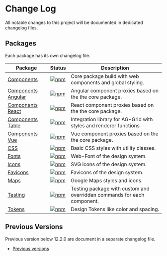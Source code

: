 # Change Log

All notable changes to this project will be documented in dedicated changelog files.

## Packages

Each package has its own changelog file.

| Package                                                                                                                     | Status                                                                                                                                                    | Description                                                             |
| --------------------------------------------------------------------------------------------------------------------------- | --------------------------------------------------------------------------------------------------------------------------------------------------------- | ----------------------------------------------------------------------- |
| [Components](https://github.com/baloise/design-system/blob/main/packages/components/CHANGELOG.md)                 | [![npm](https://img.shields.io/npm/v/@baloise/design-system-components)](https://www.npmjs.com/package/@baloise/design-system-components)                 | Core package build with web components and global styling.              |
| [Components Angular](https://github.com/baloise/design-system/blob/main/packages/components-angular/CHANGELOG.md) | [![npm](https://img.shields.io/npm/v/@baloise/design-system-components-angular)](https://www.npmjs.com/package/@baloise/design-system-components-angular) | Angular component proxies based on the the core package.                |
| [Components React](https://github.com/baloise/design-system/blob/main/packages/components-react/CHANGELOG.md)     | [![npm](https://img.shields.io/npm/v/@baloise/design-system-components-react)](https://www.npmjs.com/package/@baloise/design-system-components-react)     | React component proxies based on the the core package.                  |
| [Components Table](https://github.com/baloise/design-system/blob/main/packages/components-table/CHANGELOG.md)     | [![npm](https://img.shields.io/npm/v/@baloise/design-system-components-table)](https://www.npmjs.com/package/@baloise/design-system-components-table)     | Integration library for AG-Grid with styles and renderer functions      |
| [Components Vue](https://github.com/baloise/design-system/blob/main/packages/components-vue/CHANGELOG.md)         | [![npm](https://img.shields.io/npm/v/@baloise/design-system-components-vue)](https://www.npmjs.com/package/@baloise/design-system-components-vue)         | Vue component proxies based on the the core package.                    |
| [CSS](https://github.com/baloise/design-system/blob/main/packages/css/CHANGELOG.md)                               | [![npm](https://img.shields.io/npm/v/@baloise/design-system-css)](https://www.npmjs.com/package/@baloise/design-system-css)                               | Basic CSS styles with utility classes.                                  |
| [Fonts](https://github.com/baloise/design-system/blob/main/packages/fonts/CHANGELOG.md)                           | [![npm](https://img.shields.io/npm/v/@baloise/design-system-fonts)](https://www.npmjs.com/package/@baloise/design-system-fonts)                           | Web-Font of the design system.                                          |
| [Icons](https://github.com/baloise/design-system/blob/main/packages/icons/CHANGELOG.md)                           | [![npm](https://img.shields.io/npm/v/@baloise/design-system-icons)](https://www.npmjs.com/package/@baloise/design-system-icons)                           | SVG icons of the design system.                                         |
| [Favicons](https://github.com/baloise/design-system/blob/main/packages/favicons/CHANGELOG.md)                     | [![npm](https://img.shields.io/npm/v/@baloise/design-system-favicons)](https://www.npmjs.com/package/@baloise/design-system-favicons)                     | Favicons of the design system.                                          |
| [Maps](https://github.com/baloise/design-system/blob/main/packages/maps/CHANGELOG.md)                             | [![npm](https://img.shields.io/npm/v/@baloise/design-system-maps)](https://www.npmjs.com/package/@baloise/design-system-maps)                             | Google Maps styles and icons.                                           |
| [Testing](https://github.com/baloise/design-system/blob/main/packages/testing/CHANGELOG.md)                       | [![npm](https://img.shields.io/npm/v/@baloise/design-system-testing)](https://www.npmjs.com/package/@baloise/design-system-testing)                       | Testing package with custom and overridden commands for each component. |
| [Tokens](https://github.com/baloise/design-system/blob/main/packages/tokens/CHANGELOG.md)                         | [![npm](https://img.shields.io/npm/v/@baloise/design-system-tokens)](https://www.npmjs.com/package/@baloise/design-system-tokens)                         | Design Tokens like color and spacing.                                   |

## Previous Versions

Previous version below 12.2.0 are document in a separate changelog file.

- [Previous versions](https://github.com/baloise/design-system/blob/main/CHANGELOG_v12.md)
